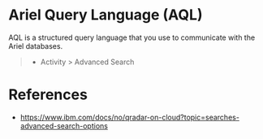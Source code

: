 # Ariel Query Language (AQL)
AQL is a structured query language that you use to communicate with the Ariel databases.

> * Activity > Advanced Search

# References
- https://www.ibm.com/docs/no/qradar-on-cloud?topic=searches-advanced-search-options
